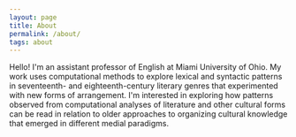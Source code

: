 ```yaml
---
layout: page
title: About
permalink: /about/
tags: about
---
```


Hello! I'm an assistant professor of English at Miami University of Ohio. My work uses computational methods to explore lexical and syntactic patterns in seventeenth- and eighteenth-century literary genres that experimented with new forms of arrangement. I'm interested in exploring how patterns observed from computational analyses of literature and other cultural forms can be read in relation to older approaches to organizing cultural knowledge that emerged in different medial paradigms. 

